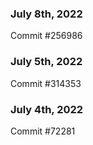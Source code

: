 ### July 8th, 2022

Commit #256986

### July 5th, 2022

Commit #314353


### July 4th, 2022

Commit #72281
